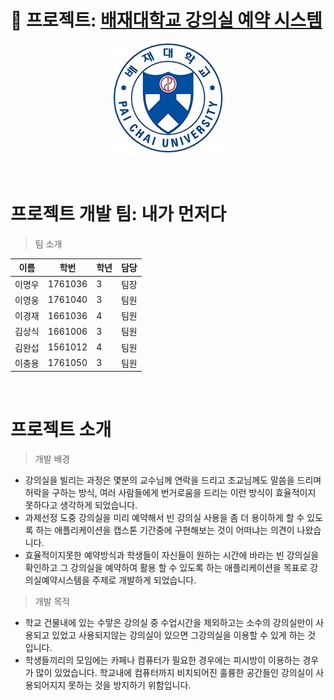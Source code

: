 # 📘 프로젝트:  [배재대학교 강의실 예약 시스템](https://play.google.com/store/apps/details?id=com.pcu.paichaiuniversityclassroomreservationapplication)
<div align="center">
  <img src="2. project 문서/- 참고 자료/강의실 예약 사용 이미지/ic.jpg">
</div>
</br>
</br>

# 프로젝트 개발 팀: 내가 먼저다
> 팀 소개

|이름|학번|학년|담당|
|---|---|---|---|
|이명우|1761036|3|팀장|
|이영웅|1761040|3|팀원|
|이경재|1661036|4|팀원|
|김상식|1661006|3|팀원|
|김완섭|1561012|4|팀원|
|이충용|1761050|3|팀원|
</br>


# 프로젝트 소개
> 개발 배경 
- 강의실을 빌리는 과정은 몇분의 교수님께 연락을 드리고 조교님께도 말씀을 드리며 허락을 구하는 방식, 여러 사람들에게 번거로움을 드리는 이런 방식이 효율적이지 못하다고 생각하게 되었습니다.
- 과제선정 도중 강의실을 미리 예약해서 빈 강의실 사용을 좀 더 용이하게 할 수 있도록 하는 애플리케이션을 캡스톤 기간중에 구현해보는 것이 어떠냐는 의견이 나왔습니다.
- 효율적이지못한 예약방식과 학생들이 자신들이 원하는 시간에 바라는 빈 강의실을 확인하고 그 강의실을 예약하여 활용 할 수 있도록 하는 애플리케이션을 목표로 강의실예약시스템을 주제로 개발하게 되었습니다.

> 개발 목적
- 학교 건물내에 있는 수맣은 강의실 중 수업시간을 제외하고는 소수의 강의실만이 사용되고 있었고 사용되지않는 강의실이 있으면 그강의실을 이용할 수 있게 하는 것 입니다.
- 학생들끼리의 모임에는 카페나 컴퓨터가 필요한 경우에는 피시방이 이용하는 경우가 많이 있었습니다. 학교내에 컴퓨터까지 비치되어진 훌륭한 공간들인 강의실이 사용되어지지 못하는 것을 방지하기 위함입니다.